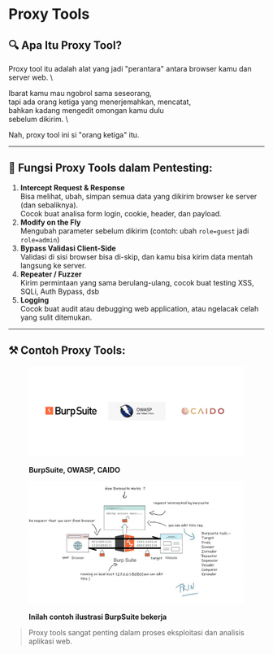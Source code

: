 # Proxy Tools

## 🔍 Apa Itu Proxy Tool?

Proxy tool itu adalah alat yang jadi "perantara"
&#x20;antara browser kamu dan server web.
\


Ibarat kamu mau ngobrol sama seseorang,
\
tapi ada orang ketiga yang menerjemahkan, mencatat,
\
bahkan kadang mengedit omongan kamu dulu
\
sebelum dikirim.
\


Nah, proxy tool ini si "orang ketiga" itu.

***

## 🎯 Fungsi Proxy Tools dalam Pentesting:

1. **Intercept Request & Response**\
   Bisa melihat, ubah, simpan semua data yang dikirim browser ke server (dan sebaliknya).
   \
   Cocok buat analisa form login, cookie, header, dan payload.
2. **Modify on the Fly**\
   Mengubah parameter sebelum dikirim (contoh: ubah `role=guest` jadi `role=admin`)
3. **Bypass Validasi Client-Side**\
   Validasi di sisi browser bisa di-skip, dan kamu bisa kirim data mentah langsung ke server.
4. **Repeater / Fuzzer**\
   Kirim permintaan yang sama berulang-ulang, cocok buat testing XSS, SQLi, Auth Bypass, dsb
5. **Logging**\
   Cocok buat audit atau debugging web application, atau ngelacak celah yang sulit ditemukan.

***

## ⚒️ Contoh Proxy Tools:

<figure><img src=".gitbook/assets/Screenshot 2025-07-01 092248.png" alt=""><figcaption><p><strong>BurpSuite, OWASP, CAIDO</strong></p></figcaption></figure>

<figure><img src=".gitbook/assets/Screenshot 2025-07-01 092423.png" alt=""><figcaption><p><strong>Inilah contoh ilustrasi BurpSuite bekerja</strong></p></figcaption></figure>

> Proxy tools sangat penting dalam proses eksploitasi dan analisis aplikasi web.
